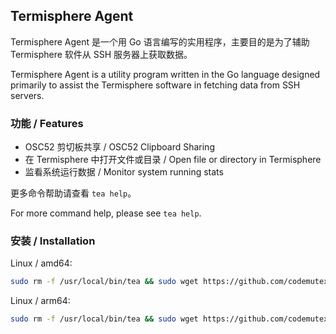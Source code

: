 ## Termisphere Agent

Termisphere Agent 是一个用 Go 语言编写的实用程序，主要目的是为了辅助 Termisphere 软件从 SSH 服务器上获取数据。

Termisphere Agent is a utility program written in the Go language designed primarily to assist the Termisphere software in fetching data from SSH servers.

### 功能 / Features

- OSC52 剪切板共享 / OSC52 Clipboard Sharing
- 在 Termisphere 中打开文件或目录 / Open file or directory in Termisphere
- 监看系统运行数据 / Monitor system running stats

更多命令帮助请查看 `tea help`。

For more command help, please see `tea help`.

### 安装 / Installation

Linux / amd64:

```bash
sudo rm -f /usr/local/bin/tea && sudo wget https://github.com/codemutex/termisphere-agent/releases/latest/download/tea_linux_amd64 -O /usr/local/bin/tea && sudo chmod +x /usr/local/bin/tea
```

Linux / arm64:

```bash
sudo rm -f /usr/local/bin/tea && sudo wget https://github.com/codemutex/termisphere-agent/releases/latest/download/tea_linux_arm64 -O /usr/local/bin/tea && sudo chmod +x /usr/local/bin/tea
```